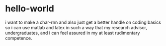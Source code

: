# hello-world

i want to make a char-rnn and also just get a better handle on coding basics so i can use matlab and latex in such a way that my research advisor, undergraduates, and i can feel assured in my at least rudimentary competence.
